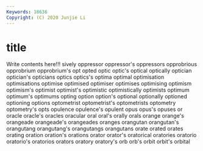 ```yaml
---
Keywords: 18636
Copyright: (C) 2020 Junjie Li
---
```


# title

Write contents here!!!
sively 
oppressor 
oppressor's 
oppressors 
opprobrious 
opprobrium 
opprobrium's 
opt 
opted 
optic
optic's 
optical 
optically 
optician 
optician's 
opticians 
optics 
optics's 
optima 
optimal
optimisation 
optimisations 
optimise 
optimised 
optimiser 
optimises 
optimising 
optimism 
optimism's 
optimist
optimist's 
optimistic 
optimistically 
optimists 
optimum 
optimum's 
optimums 
opting 
option 
option's
optional 
optionally 
optioned 
optioning 
options 
optometrist 
optometrist's 
optometrists 
optometry 
optometry's
opts 
opulence 
opulence's 
opulent 
opus 
opus's 
opuses 
or 
oracle 
oracle's
oracles 
oracular 
oral 
oral's 
orally 
orals 
orange 
orange's 
orangeade 
orangeade's
orangeades 
oranges 
orangutan 
orangutan's 
orangutang 
orangutang's 
orangutangs 
orangutans 
orate 
orated
orates 
orating 
oration 
oration's 
orations 
orator 
orator's 
oratorical 
oratories 
oratorio
oratorio's 
oratorios 
orators 
oratory 
oratory's 
orb 
orb's 
orbit 
orbit's 
orbital
